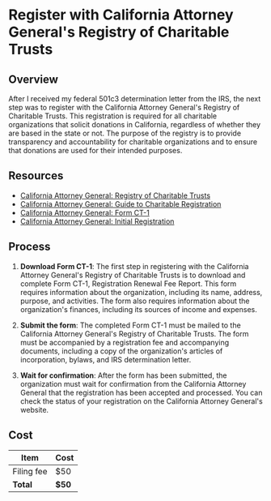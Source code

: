 # Register with California Attorney General's Registry of Charitable Trusts

## Overview

After I received my federal 501c3 determination letter from the IRS, the next step was to register with the California Attorney General's Registry of Charitable Trusts. This registration is required for all charitable organizations that solicit donations in California, regardless of whether they are based in the state or not. The purpose of the registry is to provide transparency and accountability for charitable organizations and to ensure that donations are used for their intended purposes.

## Resources

- [California Attorney General: Registry of Charitable Trusts](https://oag.ca.gov/charities)
- [California Attorney General: Guide to Charitable Registration](https://oag.ca.gov/sites/all/files/agweb/pdfs/charities/publications/guide_for_charities.pdf)
- [California Attorney General: Form CT-1](https://oag.ca.gov/system/files/media/ct1-form.pdf)
- [California Attorney General: Initial Registration](https://oag.ca.gov/charities/initial-reg)

## Process

1. **Download Form CT-1**: The first step in registering with the California Attorney General's Registry of Charitable Trusts is to download and complete Form CT-1, Registration Renewal Fee Report. This form requires information about the organization, including its name, address, purpose, and activities. The form also requires information about the organization's finances, including its sources of income and expenses.

1. **Submit the form**: The completed Form CT-1 must be mailed to the California Attorney General's Registry of Charitable Trusts. The form must be accompanied by a registration fee and accompanying documents, including a copy of the organization's articles of incorporation, bylaws, and IRS determination letter.

1. **Wait for confirmation**: After the form has been submitted, the organization must wait for confirmation from the California Attorney General that the registration has been accepted and processed. You can check the status of your registration on the California Attorney General's website.

## Cost

| Item                   | Cost  |
|------------------------|-------|
| Filing fee             | $50   |
| **Total**              | **$50** |
